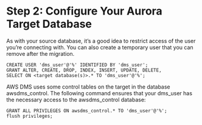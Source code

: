 # Step 2: Configure Your Aurora Target Database<a name="chap-on-premoracle2aurora.steps.configureaurora"></a>

As with your source database, it’s a good idea to restrict access of the user you’re connecting with\. You can also create a temporary user that you can remove after the migration\.

```
CREATE USER 'dms_user'@'%' IDENTIFIED BY 'dms_user';
GRANT ALTER, CREATE, DROP, INDEX, INSERT, UPDATE, DELETE,
SELECT ON <target database(s)>.* TO 'dms_user'@'%';
```

AWS DMS uses some control tables on the target in the database awsdms\_control\. The following command ensures that your dms\_user has the necessary access to the awsdms\_control database:

```
GRANT ALL PRIVILEGES ON awsdms_control.* TO 'dms_user'@'%';
flush privileges;
```